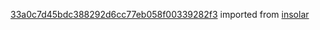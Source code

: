 [33a0c7d45bdc388292d6cc77eb058f00339282f3](https://github.com/insolar/insolar/commit/33a0c7d45bdc388292d6cc77eb058f00339282f3) imported from [insolar](https://github.com/insolar/insolar)
